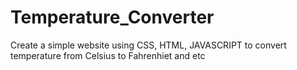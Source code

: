 # Temperature_Converter
Create a simple website using CSS, HTML, JAVASCRIPT to convert temperature from Celsius to Fahrenhiet and etc
